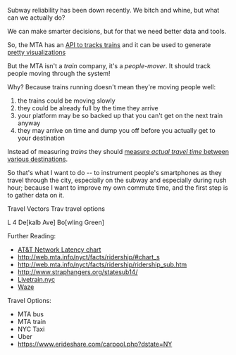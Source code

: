
Subway reliability has been down recently. We bitch and whine, but what can we actually do?

We can make smarter decisions, but for that we need better data and tools.

So, the MTA has an [API to tracks trains](http://apps.mta.info/traintime/)
and it can be used to generate [pretty visualizations](http://www.livetrain.nyc/)

But the MTA isn't a *train* company, it's a *people-mover*.
It should track people moving through the system!

Why? Because trains running doesn't mean they're moving people well:

1. the trains could be moving slowly
2. they could be already full by the time they arrive
3. your platform may be so backed up that you can't get on the next train anyway
4. they may arrive on time and dump you off before you actually get to your destination

Instead of measuring *trains* they should [measure *actual travel time*
between various destinations](https://ipnetwork.bgtmo.ip.att.net/pws/network_delay.html).

So that's what I want to do -- to instrument people's smartphones as they
travel through the city, especially on the subway and especially during
rush hour; because I want to improve my own commute time, and the first
step is to gather data on it.

Travel Vectors
Trav
travel options

L 4
De[kalb Ave]
Bo[wling Green]

Further Reading:
* [AT&T Network Latency chart](https://ipnetwork.bgtmo.ip.att.net/pws/network_delay.html)
* http://web.mta.info/nyct/facts/ridership/#chart_s
* http://web.mta.info/nyct/facts/ridership/ridership_sub.htm
* http://www.straphangers.org/statesub14/
* [Livetrain.nyc](http://www.livetrain.nyc/)
* [Waze](https://www.waze.com/livemap)

Travel Options:
* MTA bus
* MTA train
* NYC Taxi
* Uber
* https://www.erideshare.com/carpool.php?dstate=NY


